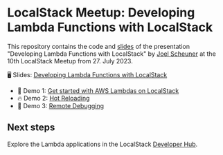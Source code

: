 # LocalStack Meetup: Developing Lambda Functions with LocalStack

This repository contains the code and [slides](./Developing-Lambda-Functions-with-LocalStack.pdf) of the presentation "Developing Lambda Functions with LocalStack" by [Joel Scheuner](https://joelscheuner.com/) at the 10th LocalStack Meetup from 27. July 2023.

🖥️ Slides: [Developing Lambda Functions with LocalStack](./Developing-Lambda-Functions-with-LocalStack.pdf)

* 🚀 Demo 1: [Get started with AWS Lambdas on LocalStack](https://docs.localstack.cloud/user-guide/aws/lambda/)
* 🔥 Demo 2: [Hot Reloading](https://docs.localstack.cloud/user-guide/tools/lambda-tools/hot-reloading/)
* 🐞 Demo 3: [Remote Debugging](https://docs.localstack.cloud/user-guide/tools/lambda-tools/debugging/)

## Next steps

Explore the Lambda applications in the LocalStack [Developer Hub](https://docs.localstack.cloud/applications/).
